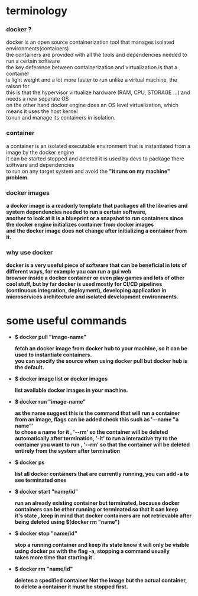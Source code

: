 <h1>terminology</h1>

<h3><strong>docker ?</strong></h3>
    <p>
        docker is an open source containerization tool that manages isolated environments(containers)<br>
        the containers are provided with all the tools and dependencies needed to run a certain software<br>
        the key deference between containerization and virtualization is that a container<br>
        is light weight and a lot more faster to run unlike a virtual machine, the raison for<br>
        this is that the hypervisor virtualize hardware (RAM, CPU, STORAGE ...) and needs a new separate OS<br>
        on the other hand docker engine does an OS level virtualization, which means it uses the host kernel<br>
        to run and manage its containers in isolation.<br>
    </p>

<h3>container</h3>
    <p>
        a container is an isolated executable environment that is instantiated from a image by the docker engine<br>
        it can be started stopped and deleted it is used by devs to package there software and dependencies<br>
        to run on any target system and avoid the <strong>"it runs on my machine"<strong> problem.<br>
    </p>

<h3>docker images</h3>
    <p>
        a docker image is a readonly template that packages all the libraries and system dependencies needed to run a certain software,<br>
        another to look at it is a blueprint or a snapshot to run containers since the docker engine initializes container from docker images<br>
        and the docker image does not change after initializing a container from it.<br>
    </p>

<h3>why use docker</h3>
    <p>
        docker is a very useful piece of software that can be beneficial in lots of different ways, for example you can run a gui web<br>
        browser inside a docker container or even play games and lots of other cool stuff, but by far docker is used mostly for CI/CD pipelines<br>
        (continuous integration, deployment), developing application in microservices architecture and isolated development environments.<br>
    </p>

<h1>some useful commands</h1>

<ul>
    <li>$ docker pull "image-name" </li>
        <p>
            fetch an docker image from docker hub to your machine, so it can be used to instantiate containers.<br>
            you can specify the source when using docker pull but docker hub is the default.<br>
        </p>
    <li>$ docker image list or docker images</li>
        <p>
            list available docker images in your machine.
        </p>
    <li>$ docker run "image-name" </li>
        <p>
            as the name suggest this is the command that will run a container from an image, flags can be added check this such as '--name "a name"'<br>
            to chose a name for it , '--rm' so the container will be deleted automatically after termination, '-it' to run a interactive tty to the <br>
            container you want to run , '--rm' so that the container will be deleted entirely from the system after termination 
        </p>
    <li>$ docker ps</li>
        <p>
            list all docker containers that are currently running, you can add -a to see terminated ones <br> 
        </p>
    <li>$ docker start "name/id"</li>
        <p>
            run an already existing container but terminated, because docker containers can be ether running or terminated so that it can keep <br>
            it's state , keep in mind that docker containers are not retrievable after being deleted using $(docker rm "name")<br>
        </p>
    <li>$ docker stop "name/id"</li>
        <p>
            stop a running container and keep its state know it will only be visible using docker ps with the flag -a, stopping a command usually <br>
            takes more time that starting it .<br> 
        </p>
    <li>$ docker rm "name/id"</li>
        <p>
            deletes a specified container Not the image but the actual container, to delete a container it must be stopped first.<br>
        </p>
    <ul>